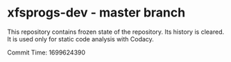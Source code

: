 # xfsprogs-dev - master branch

This repository contains frozen state of the repository.
Its history is cleared. It is used only for static code
analysis with Codacy.

Commit Time: 1699624390